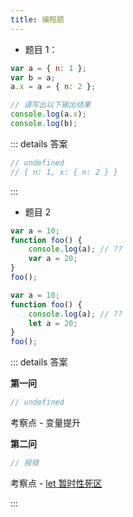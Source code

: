 ```yaml
---
title: 编程题
---
```


-   题目 1：

```js
var a = { n: 1 };
var b = a;
a.x = a = { n: 2 };

// 请写出以下输出结果
console.log(a.x);
console.log(b);
```

::: details 答案

```js
// undefined
// { n: 1, x: { n: 2 } }
```

:::

-   题目 2

```js
var a = 10;
function foo() {
    console.log(a); // ??
    var a = 20;
}
foo();
```

```js
var a = 10;
function foo() {
    console.log(a); // ??
    let a = 20;
}
foo();
```

::: details 答案

**第一问**

```js
// undefined
```

考察点 - 变量提升

**第二问**

```js
// 报错
```

考察点 - [let 暂时性死区](https://es6.ruanyifeng.com/#docs/let#%E6%9A%82%E6%97%B6%E6%80%A7%E6%AD%BB%E5%8C%BA)

:::
